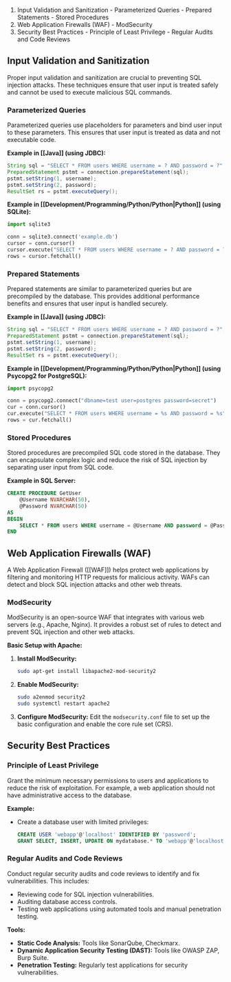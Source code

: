    1. Input Validation and Sanitization
     - Parameterized Queries
     - Prepared Statements
     - Stored Procedures
   2. Web Application Firewalls (WAF)
     - ModSecurity
   3. Security Best Practices
     - Principle of Least Privilege
     - Regular Audits and Code Reviews
## Input Validation and Sanitization

Proper input validation and sanitization are crucial to preventing SQL injection attacks. These techniques ensure that user input is treated safely and cannot be used to execute malicious SQL commands.

### Parameterized Queries
Parameterized queries use placeholders for parameters and bind user input to these parameters. This ensures that user input is treated as data and not executable code.

**Example in [[Java]] (using JDBC):**
```java
String sql = "SELECT * FROM users WHERE username = ? AND password = ?";
PreparedStatement pstmt = connection.prepareStatement(sql);
pstmt.setString(1, username);
pstmt.setString(2, password);
ResultSet rs = pstmt.executeQuery();
```

**Example in [[Development/Programming/Python/Python|Python]] (using SQLite):**
```python
import sqlite3

conn = sqlite3.connect('example.db')
cursor = conn.cursor()
cursor.execute("SELECT * FROM users WHERE username = ? AND password = ?", (username, password))
rows = cursor.fetchall()
```

### Prepared Statements
Prepared statements are similar to parameterized queries but are precompiled by the database. This provides additional performance benefits and ensures that user input is handled securely.

**Example in [[Java]] (using JDBC):**
```java
String sql = "SELECT * FROM users WHERE username = ? AND password = ?";
PreparedStatement pstmt = connection.prepareStatement(sql);
pstmt.setString(1, username);
pstmt.setString(2, password);
ResultSet rs = pstmt.executeQuery();
```

**Example in [[Development/Programming/Python/Python|Python]] (using Psycopg2 for PostgreSQL):**
```python
import psycopg2

conn = psycopg2.connect("dbname=test user=postgres password=secret")
cur = conn.cursor()
cur.execute("SELECT * FROM users WHERE username = %s AND password = %s", (username, password))
rows = cur.fetchall()
```

### Stored Procedures
Stored procedures are precompiled SQL code stored in the database. They can encapsulate complex logic and reduce the risk of SQL injection by separating user input from SQL code.

**Example in SQL Server:**
```sql
CREATE PROCEDURE GetUser
    @Username NVARCHAR(50),
    @Password NVARCHAR(50)
AS
BEGIN
    SELECT * FROM users WHERE username = @Username AND password = @Password;
END
```

## Web Application Firewalls (WAF)

A Web Application Firewall ([[WAF]]) helps protect web applications by filtering and monitoring HTTP requests for malicious activity. WAFs can detect and block SQL injection attacks and other web threats.

### ModSecurity
ModSecurity is an open-source WAF that integrates with various web servers (e.g., Apache, Nginx). It provides a robust set of rules to detect and prevent SQL injection and other web attacks.

**Basic Setup with Apache:**
1. **Install ModSecurity:**
   ```bash
   sudo apt-get install libapache2-mod-security2
   ```

2. **Enable ModSecurity:**
   ```bash
   sudo a2enmod security2
   sudo systemctl restart apache2
   ```

3. **Configure ModSecurity:**
   Edit the `modsecurity.conf` file to set up the basic configuration and enable the core rule set (CRS).

## Security Best Practices

### Principle of Least Privilege
Grant the minimum necessary permissions to users and applications to reduce the risk of exploitation. For example, a web application should not have administrative access to the database.

**Example:**
- Create a database user with limited privileges:
  ```sql
  CREATE USER 'webapp'@'localhost' IDENTIFIED BY 'password';
  GRANT SELECT, INSERT, UPDATE ON mydatabase.* TO 'webapp'@'localhost';
  ```

### Regular Audits and Code Reviews
Conduct regular security audits and code reviews to identify and fix vulnerabilities. This includes:
- Reviewing code for SQL injection vulnerabilities.
- Auditing database access controls.
- Testing web applications using automated tools and manual penetration testing.

**Tools:**
- **Static Code Analysis:** Tools like SonarQube, Checkmarx.
- **Dynamic Application Security Testing (DAST):** Tools like OWASP ZAP, Burp Suite.
- **Penetration Testing:** Regularly test applications for security vulnerabilities.